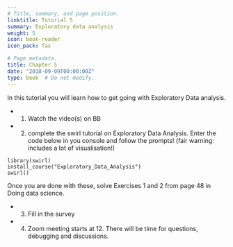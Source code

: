 ```yaml
---
# Title, summary, and page position.
linktitle: Tutorial 5
summary: Exploratory data analysis
weight: 5
icon: book-reader
icon_pack: fas

# Page metadata.
title: Chapter 5
date: "2018-09-09T00:00:00Z"
type: book  # Do not modify.
---
```


In this tutorial you will learn how to get going with Exploratory Data analysis. 
* 1. Watch the video(s) on BB
* 2. complete the swirl tutorial on Exploratory Data Analysis. 
Enter the code below in you console and follow the prompts! (fair warning: includes a lot of visualisation!)
```
library(swirl)
install_course("Exploratory_Data_Analysis")
swirl()
```
Once you are done with these, solve Exercises 1 and 2 from page 48 in Doing data science.

* 3. Fill in the survey
* 4. Zoom meeting starts at 12. There will be time for questions, debugging and discussions. 
